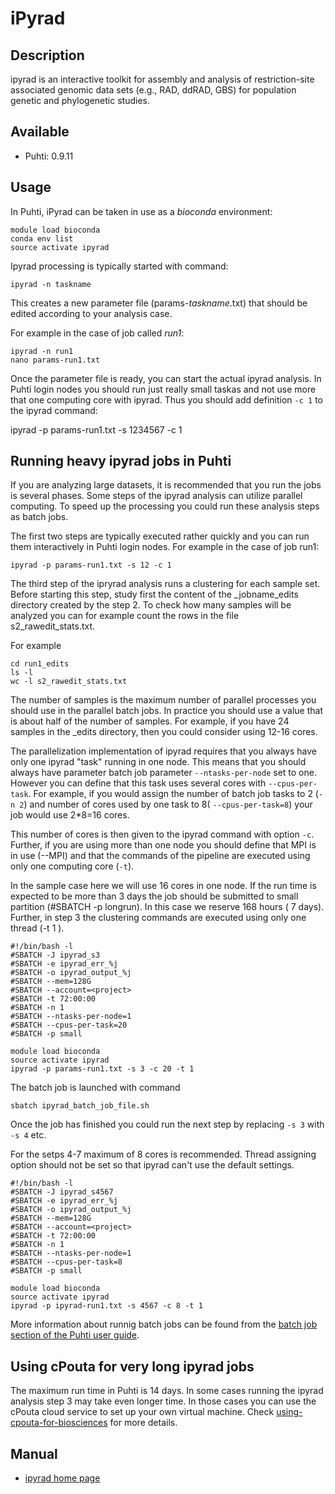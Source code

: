 # iPyrad

## Description

ipyrad is an interactive toolkit for assembly and analysis of restriction-site associated genomic data sets (e.g., RAD, ddRAD, GBS) for population genetic and phylogenetic studies.



## Available

-   Puhti:  0.9.11



## Usage

In Puhti, iPyrad can be taken in use as a _bioconda_ environment:

```text
module load bioconda
conda env list
source activate ipyrad
```

Ipyrad processing is typically started with command:
```text
ipyrad -n taskname
```

This creates a new parameter file (params-_taskname_.txt) that should be edited according to your analysis case.

For example in the case of job called _run1_:

```text
ipyrad -n run1
nano params-run1.txt
```

Once the parameter file is ready, you can start the actual ipyrad analysis. In Puhti login nodes you should run just really small taskas and not use more that one computing core with ipyrad. Thus you should add definition `-c 1` to the ipyrad command:

ipyrad -p params-run1.txt -s 1234567 -c 1

## Running heavy ipyrad jobs in Puhti

If you are analyzing large datasets, it is recommended that you run the jobs is several phases. Some steps of the ipyrad analysis can utilize parallel computing. To speed up the processing you could run these analysis steps as batch jobs.

The first two steps are typically executed rather quickly and you can run them interactively in Puhti login nodes. For example in the case of job run1:
```text
ipyrad -p params-run1.txt -s 12 -c 1
```

The third step of the ipryrad analysis runs a clustering for each sample set. Before starting this step, study first the content of the _jobname_edits directory created by the step 2. To check how many samples will be analyzed you can for example count the rows in the file s2_rawedit_stats.txt.

For example
```text
cd run1_edits
ls -l
wc -l s2_rawedit_stats.txt
```
The number of samples is the maximum number of parallel processes you should use in the parallel batch jobs. In practice you should use a value that is about half of the number of samples. For example, if you have 24 samples in the _edits directory, then you could consider using 12-16 cores.

The parallelization implementation of ipyrad requires that you always have only one ipyrad "task" running in one node. This means that you should always have parameter batch job parameter `--ntasks-per-node` set to one. However you can define that this task uses several cores with `--cpus-per-task`. For example, if you would assign the number of batch job tasks to 2 (`-n 2`) and number of cores used by one task to 8( `--cpus-per-task=8`) your job would use 2*8=16 cores. 

This number of cores is then given to the ipyrad command with option `-c`. Further, if you are using more than one node you should define that MPI is in use (--MPI) and that the commands of the pipeline are executed using only one computing core (`-t`).

In the sample case here we will use 16 cores in one node. If the run time is expected to be more than 3 days the job should be submitted to small partition (#SBATCH -p longrun). In this case we reserve 168 hours ( 7 days). Further, in step 3 the clustering commands are executed using only one thread (-t 1 ).
```text
#!/bin/bash -l
#SBATCH -J ipyrad_s3
#SBATCH -e ipyrad_err_%j
#SBATCH -o ipyrad_output_%j
#SBATCH --mem=128G
#SBATCH --account=<project>
#SBATCH -t 72:00:00
#SBATCH -n 1
#SBATCH --ntasks-per-node=1
#SBATCH --cpus-per-task=20
#SBATCH -p small

module load bioconda
source activate ipyrad
ipyrad -p params-run1.txt -s 3 -c 20 -t 1 
```


The batch job is launched with command
```
sbatch ipyrad_batch_job_file.sh
```
Once the job has finished you could run the next step by replacing `-s 3` with `-s 4` etc.

For the setps 4-7 maximum of 8 cores is recommended. Thread assigning option should not be set so that ipyrad can't use the default settings.

```text
#!/bin/bash -l
#SBATCH -J ipyrad_s4567
#SBATCH -e ipyrad_err_%j
#SBATCH -o ipyrad_output_%j
#SBATCH --mem=128G
#SBATCH --account=<project>
#SBATCH -t 72:00:00
#SBATCH -n 1
#SBATCH --ntasks-per-node=1
#SBATCH --cpus-per-task=8
#SBATCH -p small

module load bioconda
source activate ipyrad
ipyrad -p ipyrad-run1.txt -s 4567 -c 8 -t 1 
```

More information about runnig batch jobs can be found from the [batch job section of the Puhti user guide](https://docs.csc.fi/#computing/running/getting-started/).

## Using cPouta for very long ipyrad jobs

The maximum run time in Puhti is 14 days. In some cases running the ipyrad analysis step 3 may take even longer time. In those cases you can use the cPouta cloud service to set up your own virtual machine. Check [using-cpouta-for-biosciences](https://research.csc.fi/using-cpouta-for-biosciences) for more details.



## Manual

*   [ipyrad home page](https://ipyrad.readthedocs.io/)




